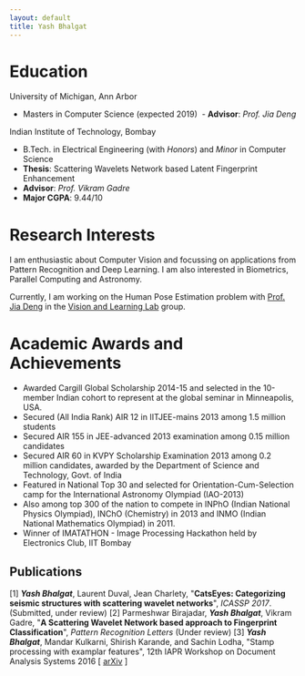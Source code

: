 ```yaml
---
layout: default
title: Yash Bhalgat
---
```


# **Education**
University of Michigan, Ann Arbor
  - Masters in Computer Science (expected 2019)
  - **Advisor**: *Prof. Jia Deng*


Indian Institute of Technology, Bombay
  - B.Tech. in Electrical Engineering (with *Honors*) and *Minor* in Computer Science
  - **Thesis**: Scattering Wavelets Network based Latent Fingerprint Enhancement
  - **Advisor**: *Prof. Vikram Gadre*
  - **Major CGPA**: 9.44/10

# **Research Interests**

I am enthusiastic about Computer Vision and focussing on applications from Pattern Recognition and Deep Learning. I am also interested in Biometrics, Parallel Computing and Astronomy.

Currently, I am working on the Human Pose Estimation problem with [Prof. Jia Deng](http://web.eecs.umich.edu/~jiadeng/) in the [Vision and Learning Lab](https://vl-lab.eecs.umich.edu/) group.

# **Academic Awards and Achievements**
* Awarded Cargill Global Scholarship 2014-15 and selected in the 10-member Indian cohort to represent at the global seminar in Minneapolis, USA.
* Secured (All India Rank) AIR 12 in IITJEE-mains 2013 among 1.5 million students
* Secured AIR 155 in JEE-advanced 2013 examination among 0.15 million candidates
* Secured AIR 60 in KVPY Scholarship Examination 2013 among 0.2 million candidates, awarded by the Department of Science and Technology, Govt. of India
* Featured in National Top 30 and selected for Orientation-Cum-Selection camp for the International Astronomy Olympiad (IAO-2013)
* Also among top 300 of the nation to compete in INPhO (Indian National Physics Olympiad), INChO (Chemistry) in 2013 and INMO (Indian National Mathematics Olympiad) in 2011.
* Winner of IMATATHON - Image Processing Hackathon held by Electronics Club, IIT Bombay

## Publications
[1] ***Yash Bhalgat***, Laurent Duval, Jean Charlety, "**CatsEyes: Categorizing seismic structures with scattering wavelet networks**", *ICASSP 2017*. (Submitted, under review)
[2] Parmeshwar Birajadar, ***Yash Bhalgat***, Vikram Gadre, "**A Scattering Wavelet Network based approach to Fingerprint Classification**", *Pattern Recognition Letters* (Under review)
[3] ***Yash Bhalgat***, Mandar Kulkarni, Shirish Karande, and Sachin Lodha, "Stamp processing with examplar features", 12th IAPR Workshop on Document Analysis Systems 2016 [ [arXiv](https://arxiv.org/abs/1609.05001) ]
